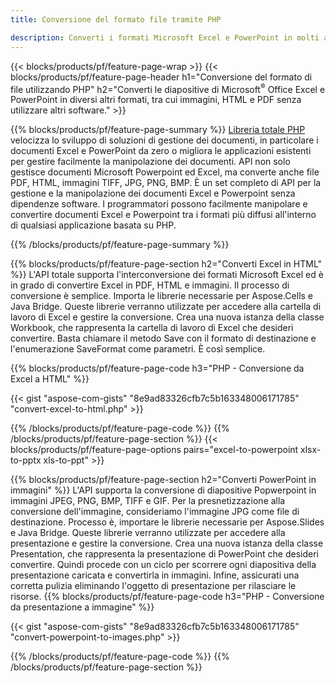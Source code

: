 ```yaml
---
title: Conversione del formato file tramite PHP 

description: Converti i formati Microsoft Excel e PowerPoint in molti altri formati popolari tra cui PDF, HTML e immagini con poche righe di codice.
---
```


{{< blocks/products/pf/feature-page-wrap >}}
{{< blocks/products/pf/feature-page-header h1="Conversione del formato di file utilizzando PHP" h2="Converti le diapositive di Microsoft<sup>&reg;</sup> Office Excel e PowerPoint in diversi altri formati, tra cui immagini, HTML e PDF senza utilizzare altri software." >}}

{{% blocks/products/pf/feature-page-summary %}}
[Libreria totale PHP](https://products.aspose.com/total/php-java/) velocizza lo sviluppo di soluzioni di gestione dei documenti, in particolare i documenti Excel e PowerPoint da zero o migliora le applicazioni esistenti per gestire facilmente la manipolazione dei documenti. API non solo gestisce documenti Microsoft Powerpoint ed Excel, ma converte anche file PDF, HTML, immagini TIFF, JPG, PNG, BMP. È un set completo di API per la gestione e la manipolazione dei documenti Excel e Powerpoint senza dipendenze software.  I programmatori possono facilmente manipolare e convertire documenti Excel e Powerpoint tra i formati più diffusi all'interno di qualsiasi applicazione basata su PHP.

{{% /blocks/products/pf/feature-page-summary  %}}

{{% blocks/products/pf/feature-page-section  h2="Converti Excel in HTML" %}}
L'API totale supporta l'interconversione dei formati Microsoft Excel ed è in grado di convertire Excel in PDF, HTML e immagini. Il processo di conversione è semplice.  Importa le librerie necessarie per Aspose.Cells e Java Bridge. Queste librerie verranno utilizzate per accedere alla cartella di lavoro di Excel e gestire la conversione. Crea una nuova istanza della classe Workbook, che rappresenta la cartella di lavoro di Excel che desideri convertire. Basta chiamare il metodo Save con il formato di destinazione e l'enumerazione SaveFormat come parametri. È così semplice. 

{{% blocks/products/pf/feature-page-code h3="PHP - Conversione da Excel a HTML" %}}

{{< gist "aspose-com-gists" "8e9ad83326cfb7c5b163348006171785" "convert-excel-to-html.php" >}}

{{% /blocks/products/pf/feature-page-code  %}}
{{% /blocks/products/pf/feature-page-section %}}
{{< blocks/products/pf/feature-page-options pairs="excel-to-powerpoint xlsx-to-pptx xls-to-ppt" >}}


{{% blocks/products/pf/feature-page-section  h2="Converti PowerPoint in immagini" %}}
L'API supporta la conversione di diapositive Popwerpoint in immagini JPEG, PNG, BMP, TIFF e GIF. Per la presnetizzazione alla conversione dell'immagine, consideriamo l'immagine JPG come file di destinazione. Processo è, importare le librerie necessarie per Aspose.Slides e Java Bridge. Queste librerie verranno utilizzate per accedere alla presentazione e gestire la conversione. Crea una nuova istanza della classe Presentation, che rappresenta la presentazione di PowerPoint che desideri convertire.  Quindi procede con un ciclo per scorrere ogni diapositiva della presentazione caricata e convertirla in immagini. Infine, assicurati una corretta pulizia eliminando l'oggetto di presentazione per rilasciare le risorse.
{{% blocks/products/pf/feature-page-code h3="PHP - Conversione da presentazione a immagine" %}}

{{< gist "aspose-com-gists" "8e9ad83326cfb7c5b163348006171785" "convert-powerpoint-to-images.php" >}}


{{% /blocks/products/pf/feature-page-code  %}}
{{% /blocks/products/pf/feature-page-section %}}
